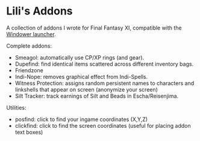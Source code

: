 # Lili's Addons
A collection of addons I wrote for Final Fantasy XI, compatible with the [Windower launcher](http://windower.net/).  

Complete addons:
- Smeagol: automatically use CP/XP rings (and gear).
- Dupefind: find identical items scattered across different inventory bags.
- Friendzone
- Indi-Nope: removes graphical effect from Indi-Spells.
- Witness Protection: assigns random persistent names to characters and linkshells that appear on screen (anonymize your screen)
- Silt Tracker: track earnings of Silt and Beads in Escha/Reisenjima.  

Utilities:
- posfind: click to find your ingame coordinates (X,Y,Z)
- clickfind: click to find the screen coordinates (useful for placing addon text boxes)
